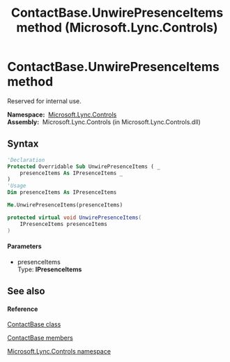 ﻿---
title: ContactBase.UnwirePresenceItems method  (Microsoft.Lync.Controls)
TOCTitle: 'UnwirePresenceItems method '
ms:assetid: M:Microsoft.Lync.Controls.ContactBase.UnwirePresenceItems(Microsoft.Lync.Controls.Internal.Model.IPresenceItems)_DI_3_UC_OCS14MrefLyncWPF
ms:mtpsurl: https://msdn.microsoft.com/en-us/library/microsoft.lync.controls.contactbase.unwirepresenceitems(v=office.15)
ms:contentKeyID: 48597344
ms.date: 07/28/2014
mtps_version: v=office.15
f1_keywords:
- Microsoft.Lync.Controls.ContactBase.UnwirePresenceItems
dev_langs:
- CSharp
- JScript
- VB
- other
---

# ContactBase.UnwirePresenceItems method

Reserved for internal use.

**Namespace:**  [Microsoft.Lync.Controls](microsoft-lync-controls-namespace_1.md)  
**Assembly:**  Microsoft.Lync.Controls (in Microsoft.Lync.Controls.dll)

## Syntax

``` vb
'Declaration
Protected Overridable Sub UnwirePresenceItems ( _
    presenceItems As IPresenceItems _
)
'Usage
Dim presenceItems As IPresenceItems

Me.UnwirePresenceItems(presenceItems)
```

``` csharp
protected virtual void UnwirePresenceItems(
    IPresenceItems presenceItems
)
```

#### Parameters

  - presenceItems  
    Type: **IPresenceItems**  

## See also

#### Reference

[ContactBase class](contactbase-class-microsoft-lync-controls_1.md)

[ContactBase members](contactbase-members-microsoft-lync-controls_1.md)

[Microsoft.Lync.Controls namespace](microsoft-lync-controls-namespace_1.md)


